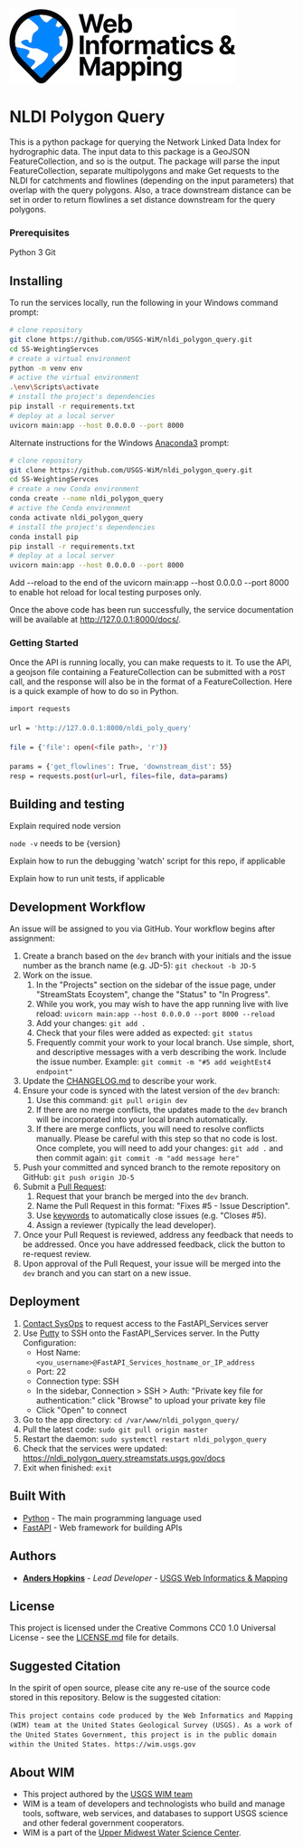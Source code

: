 ![WiM](wim.png)


# NLDI Polygon Query

This is a python package for querying the Network Linked Data Index for hydrographic data. The input data to this package is a GeoJSON FeatureCollection, and so is the output. The package will parse the input FeatureCollection, separate multipolygons and make Get requests to the NLDI for catchments and flowlines (depending on the input parameters) that overlap with the query polygons. Also, a trace downstream distance can be set in order to return flowlines a set distance downstream for the query polygons.

### Prerequisites

Python 3
Git

## Installing
To run the services locally, run the following in your Windows command prompt:

```bash
# clone repository
git clone https://github.com/USGS-WiM/nldi_polygon_query.git
cd SS-WeightingServces
# create a virtual environment
python -m venv env
# active the virtual environment
.\env\Scripts\activate
# install the project's dependencies
pip install -r requirements.txt
# deploy at a local server
uvicorn main:app --host 0.0.0.0 --port 8000
```

Alternate instructions for the Windows [Anaconda3](https://docs.anaconda.com/anaconda/install/index.html) prompt:

```bash
# clone repository
git clone https://github.com/USGS-WiM/nldi_polygon_query.git
cd SS-WeightingServces
# create a new Conda environment
conda create --name nldi_polygon_query
# active the Conda environment
conda activate nldi_polygon_query
# install the project's dependencies
conda install pip
pip install -r requirements.txt
# deploy at a local server
uvicorn main:app --host 0.0.0.0 --port 8000
```

Add --reload to the end of the uvicorn main:app --host 0.0.0.0 --port 8000 to enable hot reload for local testing purposes only.

Once the above code has been run successfully, the service documentation will be available at http://127.0.0.1:8000/docs/.
### Getting Started

Once the API is running locally, you can make requests to it. To use the API, a geojson file containing a FeatureCollection can be submitted with a `POST` call, and the response will also be in the format of a FeatureCollection. Here is a quick example of how to do so in Python.

```bash
import requests

url = 'http://127.0.0.1:8000/nldi_poly_query'

file = {'file': open(<file path>, 'r')}

params = {'get_flowlines': True, 'downstream_dist': 55}
resp = requests.post(url=url, files=file, data=params) 
```

## Building and testing

Explain required node version

`node -v` needs to be {version}

Explain how to run the debugging 'watch' script for this repo, if applicable

Explain how to run unit tests, if applicable

## Development Workflow

An issue will be assigned to you via GitHub. Your workflow begins after assignment:
1. Create a branch based on the `dev` branch with your initials and the issue number as the branch name (e.g. JD-5): `git checkout -b JD-5`
3. Work on the issue.
     1. In the "Projects" section on the sidebar of the issue page, under "StreamStats Ecoystem", change the "Status" to "In Progress".
     2. While you work, you may wish to have the app running live with live reload: `uvicorn main:app --host 0.0.0.0 --port 8000 --reload`
     3. Add your changes: `git add .`
     4. Check that your files were added as expected: `git status`
     5. Frequently commit your work to your local branch. Use simple, short, and descriptive messages with a verb describing the work. Include the issue number. Example: `git commit -m "#5 add weightEst4 endpoint"`
4. Update the [CHANGELOG.md](https://github.com/USGS-WiM/nldi_polygon_query/blob/master/CHANGELOG.md) to describe your work.
5. Ensure your code is synced with the latest version of the `dev` branch: 
     1. Use this command: `git pull origin dev`
     2. If there are no merge conflicts, the updates made to the `dev` branch will be incorporated into your local branch automatically.
     3. If there are merge conflicts, you will need to resolve conflicts manually. Please be careful with this step so that no code is lost. Once complete, you will need to add your changes: `git add .` and then commit again: `git commit -m "add message here"`
6. Push your committed and synced branch to the remote repository on GitHub: `git push origin JD-5`
7. Submit a [Pull Request](https://github.com/USGS-WiM/nldi_polygon_query/pulls):
     1. Request that your branch be merged into the `dev` branch.
     2. Name the Pull Request in this format: "Fixes #5 - Issue Description". 
     3. Use [keywords](https://docs.github.com/en/get-started/writing-on-github/working-with-advanced-formatting/using-keywords-in-issues-and-pull-requests) to automatically close issues (e.g. "Closes #5).
     4. Assign a reviewer (typically the lead developer).
8. Once your Pull Request is reviewed, address any feedback that needs to be addressed. Once you have addressed feedback, click the button to re-request review.
9. Upon approval of the Pull Request, your issue will be merged into the `dev` branch and you can start on a new issue.

## Deployment

1. [Contact SysOps](https://github.com/USGS-WiM/wim-infrastructure/issues/new) to request access to the FastAPI_Services server
2. Use [Putty](https://www.putty.org/) to SSH onto the FastAPI_Services server. In the Putty Configuration:
     - Host Name: `<you_username>@FastAPI_Services_hostname_or_IP_address`
     - Port: 22
     - Connection type: SSH
     - In the sidebar, Connection > SSH > Auth: "Private key file for authentication:" click "Browse" to upload your private key file
     - Click "Open" to connect
 3. Go to the app directory: `cd /var/www/nldi_polygon_query/`
 4. Pull the latest code: `sudo git pull origin master`
 5. Restart the daemon: `sudo systemctl restart nldi_polygon_query`
 6. Check that the services were updated: https://nldi_polygon_query.streamstats.usgs.gov/docs
 7. Exit when finished: `exit`

## Built With

* [Python](https://www.python.org/) - The main programming language used
* [FastAPI](https://fastapi.tiangolo.com/) - Web framework for building APIs

## Authors

* **[Anders Hopkins](https://github.com/Anders-Hopkins)**  - *Lead Developer* - [USGS Web Informatics & Mapping](https://wim.usgs.gov/)

## License

This project is licensed under the Creative Commons CC0 1.0 Universal License - see the [LICENSE.md](LICENSE.md) file for details.

## Suggested Citation
In the spirit of open source, please cite any re-use of the source code stored in this repository. Below is the suggested citation:

`This project contains code produced by the Web Informatics and Mapping (WIM) team at the United States Geological Survey (USGS). As a work of the United States Government, this project is in the public domain within the United States. https://wim.usgs.gov`

## About WIM
* This project authored by the [USGS WIM team](https://wim.usgs.gov)
* WIM is a team of developers and technologists who build and manage tools, software, web services, and databases to support USGS science and other federal government cooperators.
* WIM is a part of the [Upper Midwest Water Science Center](https://www.usgs.gov/centers/upper-midwest-water-science-center).
